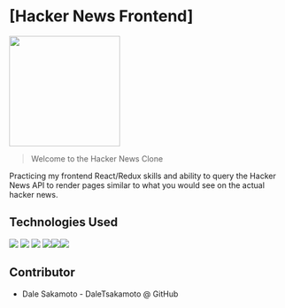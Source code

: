 # [Hacker News Frontend]

<img src="./frontend/public/images/app-icon.jpg" height="200" width="200">

> Welcome to the Hacker News Clone

Practicing my frontend React/Redux skills and ability to query the Hacker News API to render pages similar to what you would see on the actual hacker news.


## Technologies Used
![](https://img.shields.io/badge/Tools-Git-informational?style=flat&logo=Git&logoColor=white&color=ff8300) ![](https://img.shields.io/badge/Code-JavaScript-informational?style=flat&logo=JavaScript&logoColor=white&color=ff0000) ![](https://img.shields.io/badge/Code-HTML-informational?style=flat&logo=HTML5&logoColor=white&color=ff0000) ![](https://img.shields.io/badge/Code-CSS-informational?style=flat&logo=CSS3&logoColor=white&color=ff0000)![](https://img.shields.io/badge/Code-React-informational?style=flat&logo=React&logoColor=white&color=blue)![](https://img.shields.io/badge/Code-Redux-informational?style=flat&logo=Redux&logoColor=white&color=blue)

## Contributor

* Dale Sakamoto - DaleTsakamoto @ GitHub

